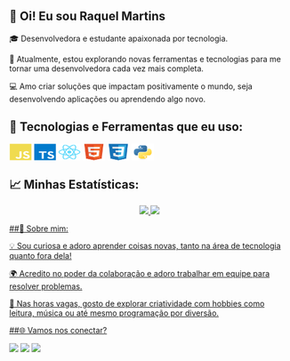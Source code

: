 
## 👋 Oi! Eu sou Raquel Martins
  🎓 Desenvolvedora e estudante apaixonada por tecnologia.
  
  🌱 Atualmente, estou explorando novas ferramentas e tecnologias para me tornar uma desenvolvedora cada vez mais completa.
  
  💻 Amo criar soluções que impactam positivamente o mundo, seja desenvolvendo aplicações ou aprendendo algo novo.



## 🚀 Tecnologias e Ferramentas que eu uso:
<div style="display: inline_block"> <img align="center" alt="Raquel-Js" height="30" width="40" src="https://raw.githubusercontent.com/devicons/devicon/master/icons/javascript/javascript-plain.svg"> <img align="center" alt="Raquel-Ts" height="30" width="40" src="https://raw.githubusercontent.com/devicons/devicon/master/icons/typescript/typescript-plain.svg"> <img align="center" alt="Raquel-React" height="30" width="40" src="https://raw.githubusercontent.com/devicons/devicon/master/icons/react/react-original.svg"> <img align="center" alt="Raquel-HTML" height="30" width="40" src="https://raw.githubusercontent.com/devicons/devicon/master/icons/html5/html5-original.svg"> <img align="center" alt="Raquel-CSS" height="30" width="40" src="https://raw.githubusercontent.com/devicons/devicon/master/icons/css3/css3-original.svg"> <img align="center" alt="Raquel-Python" height="30" width="40" src="https://raw.githubusercontent.com/devicons/devicon/master/icons/python/python-original.svg"> </div>

## 📈 Minhas Estatísticas:
<div align="center"> <a href="https://github.com/raquelmartins706"> <img height="180em" src="https://github-readme-stats.vercel.app/api?username=raquelmartins706&show_icons=true&theme=tokyonight&include_all_commits=true&count_private=true"/> <img height="180em" src="https://github-readme-stats.vercel.app/api/top-langs/?username=raquelmartins706&layout=compact&langs_count=7&theme=tokyonight"/> </div>


##🌟 Sobre mim:

  💡 Sou curiosa e adoro aprender coisas novas, tanto na área de tecnologia quanto fora dela!

  🌍 Acredito no poder da colaboração e adoro trabalhar em equipe para resolver problemas.

  🎨 Nas horas vagas, gosto de explorar criatividade com hobbies como leitura, música ou até mesmo programação por diversão.


##🌐 Vamos nos conectar?
<div> <a href="https://www.instagram.com/raquelcristina706/" target="_blank"><img src="https://img.shields.io/badge/-Instagram-%23E4405F?style=for-the-badge&logo=instagram&logoColor=white" target="_blank"></a> <a href="mailto:raquelcristinamartins750@gmail.com"><img src="https://img.shields.io/badge/-Gmail-%23333?style=for-the-badge&logo=gmail&logoColor=white" target="_blank"></a> <a href="https://www.linkedin.com/in/raquel-martins-0092051a2" target="_blank"><img src="https://img.shields.io/badge/-LinkedIn-%230077B5?style=for-the-badge&logo=linkedin&logoColor=white" target="_blank"></a> </div>












  
 
 



